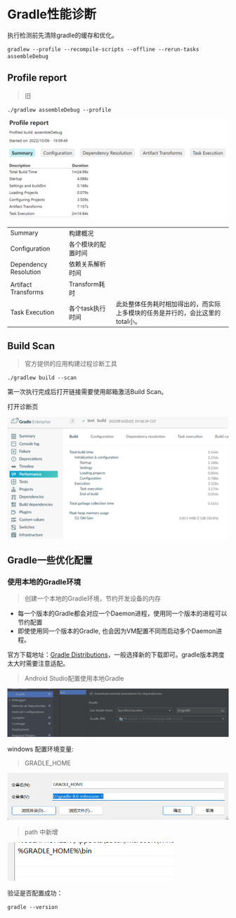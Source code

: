 # Gradle性能诊断

执行检测前先清除gradle的缓存和优化。

```shell
gradlew --profile --recompile-scripts --offline --rerun-tasks assembleDebug
```

## Profile report

> 旧

```shell
./gradlew assembleDebug --profile
```

![image-20221006191240015](./Gradle%E6%80%A7%E8%83%BD%E8%AF%8A%E6%96%AD.assets/image-20221006191240015.png)

|                       |                    |                                                              |
| --------------------- | ------------------ | ------------------------------------------------------------ |
| Summary               | 构建概况           |                                                              |
| Configuration         | 各个模块的配置时间 |                                                              |
| Dependency Resolution | 依赖关系解析时间   |                                                              |
| Artifact Transforms   | Transform耗时      |                                                              |
| Task Execution        | 各个task执行时间   | 此处整体任务耗时相加得出的，而实际上多模块的任务是并行的，会比这里的total小。 |



## Build Scan

> 官方提供的应用构建过程诊断工具

```shell
./gradlew build --scan 
```

第一次执行完成后打开链接需要使用邮箱激活Build Scan。

打开诊断页

![image-20221006200030971](./Gradle%E6%80%A7%E8%83%BD%E8%AF%8A%E6%96%AD.assets/image-20221006200030971.png)

## Gradle一些优化配置

### 使用本地的Gradle环境

> 创建一个本地的Gradle环境，节约开发设备的内存

* 每一个版本的Gradle都会对应一个Daemon进程，使用同一个版本的进程可以节约配置
* 即使使用同一个版本的Gradle, 也会因为VM配置不同而启动多个Daemon进程。

官方下载地址：[Gradle Distributions](https://services.gradle.org/distributions/)，一般选择新的下载即可。gradle版本跨度太大时需要注意适配。

> Android Studio配置使用本地Gradle

![image-20221007215201059](./Gradle%E6%80%A7%E8%83%BD%E8%AF%8A%E6%96%AD.assets/image-20221007215201059.png)

windows 配置环境变量:

> GRADLE_HOME

![image-20221007213029484](./Gradle%E6%80%A7%E8%83%BD%E8%AF%8A%E6%96%AD.assets/image-20221007213029484.png)

> path 中新增

![image-20221007213116787](./Gradle%E6%80%A7%E8%83%BD%E8%AF%8A%E6%96%AD.assets/image-20221007213116787.png)



验证是否配置成功：

```shell
gradle --version
```

